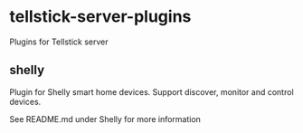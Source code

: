 # tellstick-server-plugins
Plugins for Tellstick server

## shelly
Plugin for Shelly smart home devices. Support discover, monitor and control devices.

See README.md under Shelly for more information

